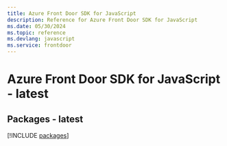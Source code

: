 ```yaml
---
title: Azure Front Door SDK for JavaScript
description: Reference for Azure Front Door SDK for JavaScript
ms.date: 05/30/2024
ms.topic: reference
ms.devlang: javascript
ms.service: frontdoor
---
```

# Azure Front Door SDK for JavaScript - latest
## Packages - latest
[!INCLUDE [packages](front-door-index.md)]